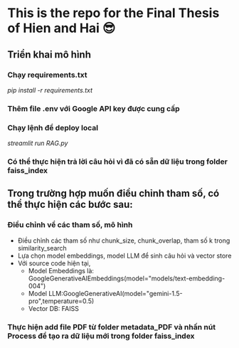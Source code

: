 # This is the repo for the Final Thesis of Hien and Hai 😎

## Triển khai mô hình

### Chạy requirements.txt

_pip install -r requirements.txt_

### Thêm file .env với Google API key được cung cấp

### Chạy lệnh để deploy local

_streamlit run RAG.py_

### Có thể thực hiện trả lời câu hỏi vì đã có sẵn dữ liệu trong folder faiss_index

## Trong trường hợp muốn điều chỉnh tham số, có thể thực hiện các bước sau:

### Điều chỉnh về các tham số, mô hình

- Điều chỉnh các tham số như chunk_size, chunk_overlap, tham số k trong similarity_search
- Lựa chọn model embeddings, model LLM để sinh câu hỏi và vector store
- Với source code hiện tại,
  - Model Embeddings là: GoogleGenerativeAIEmbeddings(model="models/text-embedding-004")
  - Model LLM:GoogleGenerativeAI(model="gemini-1.5-pro",temperature=0.5)
  - Vector DB: FAISS

### Thực hiện add file PDF từ folder metadata_PDF và nhấn nút Process để tạo ra dữ liệu mới trong folder faiss_index
